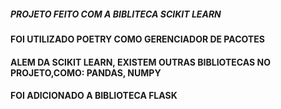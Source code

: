 ##### PROJETO FEITO COM A BIBLITECA SCIKIT LEARN
#### FOI UTILIZADO POETRY COMO GERENCIADOR DE PACOTES 
#### ALEM DA SCIKIT LEARN, EXISTEM OUTRAS BIBLIOTECAS NO PROJETO,COMO: PANDAS, NUMPY
#### FOI ADICIONADO A BIBLIOTECA FLASK 
